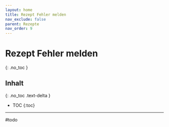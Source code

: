 ```yaml
---
layout: home
title: Rezept Fehler melden
nav_exclude: false
parent: Rezepte
nav_order: 9
---
```

# Rezept Fehler melden
{: .no_toc }
## Inhalt
{: .no_toc .text-delta }

- TOC
{:toc}

---

#todo
